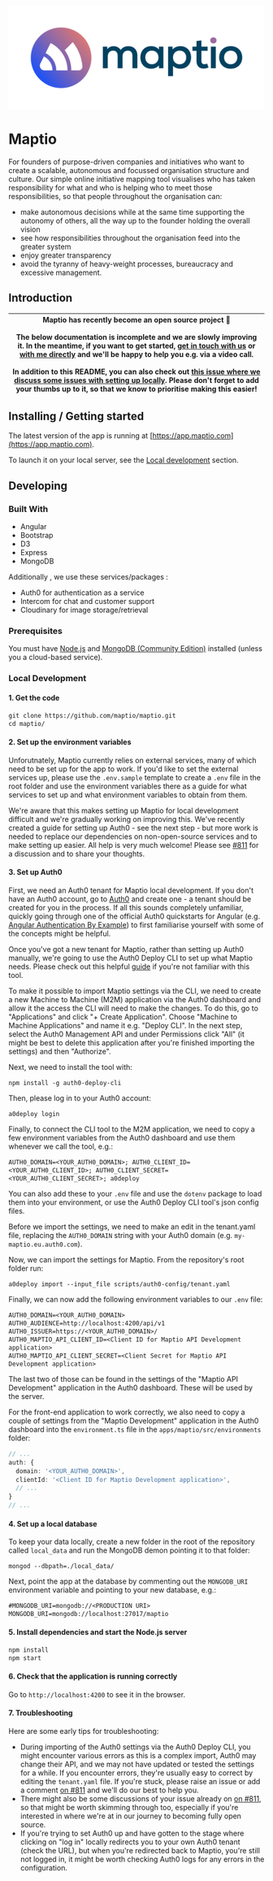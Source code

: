 ![Maptio Logo](./apps/maptio/src/assets/images/logo-with-name.png)

# Maptio

For founders of purpose-driven companies and initiatives who want to create a
scalable, autonomous and focussed organisation structure and culture. Our
simple online initiative mapping tool visualises who has taken responsibility
for what and who is helping who to meet those responsibilities, so that people
throughout the organisation can:

- make autonomous decisions while at the same time supporting the autonomy of
  others, all the way up to the founder holding the overall vision
- see how responsibilities throughout the organisation feed into the greater
  system
- enjoy greater transparency
- avoid the tyranny of heavy-weight processes, bureaucracy and excessive
  management.

## Introduction

| Maptio has recently become an open source project 🎉 <br><br> The below documentation is incomplete and we are slowly improving it. In the meantime, if you want to get started, [get in touch with us](mailto:support@maptio.com) or [with me directly](mailto:roman.goj@gmail.com) and we'll be happy to help you e.g. via a video call. <br><br> In addition to this README, you can also check out [this issue where we discuss some issues with setting up locally](https://github.com/Maptio/maptio/issues/811). Please don't forget to add your thumbs up to it, so that we know to prioritise making this easier! |
| ------------------------------------------------------------------------------------------------------------------------------------------------------------------------------------------------------------------------------------------------------------------------------------------------------------------------------------------------------------------------------------------------------------------------------------------------------------------------------------------------------------------------------------------------------------------------------------------------------------------------- |

## Installing / Getting started

The latest version of the app is running at
[https://app.maptio.com](https://app.maptio.com).

To launch it on your local server, see the
[Local development](#local-development) section.

## Developing

### Built With

- Angular
- Bootstrap
- D3
- Express
- MongoDB

Additionally , we use these services/packages :

- Auth0 for authentication as a service
- Intercom for chat and customer support
- Cloudinary for image storage/retrieval

### Prerequisites

You must have [Node.js](https://nodejs.org/en/download/) and
[MongoDB (Community Edition)](https://docs.mongodb.com/manual/installation/)
installed (unless you a cloud-based service).

### Local Development

#### 1. Get the code

```shell
git clone https://github.com/maptio/maptio.git
cd maptio/
```

#### 2. Set up the environment variables

Unforutnately, Maptio currently relies on external services, many of which
need to be set up for the app to work. If you'd like to set the external
services up, please use the `.env.sample` template to create a `.env` file
in the root folder and use the environment variables there as a guide for what
services to set up and what environment variables to obtain from them.

We're aware that this makes setting up Maptio for local development difficult
and we're gradually working on improving this. We've recently created a guide
for setting up Auth0 - see the next step - but more work is needed to replace
our dependencies on non-open-source services and to make setting up easier.
All help is very much welcome! Please see
[#811](https://github.com/Maptio/maptio/issues/811) for a discussion and to
share your thoughts.

#### 3. Set up Auth0

First, we need an Auth0 tenant for Maptio local development. If you don't have
an Auth0 account, go to [Auth0](https://auth0.com/) and create one - a tenant
should be created for you in the process. If all this sounds completely
unfamiliar, quickly going through one of the official Auth0 quickstarts for
Angular (e.g.
[Angular Authentication By Example](https://developer.auth0.com/resources/guides/spa/angular/basic-authentication))
to first familiarise yourself with some of the concepts might be helpful.

Once you've got a new tenant for Maptio, rather than setting up Auth0 manually,
we're going to use the Auth0 Deploy CLI to set up what Maptio needs. Please
check out this helpful
[guide](https://auth0.com/docs/deploy-monitor/deploy-cli-tool/use-as-a-cli) if
you're not familiar with this tool.

To make it possible to import Maptio settings via the CLI, we need to create a
new Machine to Machine (M2M) application via the Auth0 dashboard and allow it
the access the CLI will need to make the changes. To do this, go to
"Applications" and click "+ Create Application". Choose "Machine to Machine
Applications" and name it e.g. "Deploy CLI". In the next step, select the Auth0
Management API and under Permissions click "All" (it might be best to delete
this application after you're finished importing the settings) and then
"Authorize".

Next, we need to install the tool with:

```shell
npm install -g auth0-deploy-cli
```

Then, please log in to your Auth0 account:

```shell
a0deploy login
```

Finally, to connect the CLI tool to the M2M application, we need to copy a few
environment variables from the Auth0 dashboard and use them whenever we call
the tool, e.g.:

```shell
AUTH0_DOMAIN=<YOUR_AUTH0_DOMAIN>; AUTH0_CLIENT_ID=<YOUR_AUTH0_CLIENT_ID>; AUTH0_CLIENT_SECRET=<YOUR_AUTH0_CLIENT_SECRET>; a0deploy
```

You can also add these to your `.env` file and use the `dotenv` package to load
them into your environment, or use the Auth0 Deploy CLI tool's json config
files.

Before we import the settings, we need to make an edit in the tenant.yaml file,
replacing the `AUTH0_DOMAIN` string with your Auth0 domain (e.g.
`my-maptio.eu.auth0.com`).

Now, we can import the settings for Maptio. From the repository's root folder
run:

```shell
a0deploy import --input_file scripts/auth0-config/tenant.yaml
```

Finally, we can now add the following environment variables to our `.env` file:

```shell
AUTH0_DOMAIN=<YOUR_AUTH0_DOMAIN>
AUTH0_AUDIENCE=http://localhost:4200/api/v1
AUTH0_ISSUER=https://<YOUR_AUTH0_DOMAIN>/
AUTH0_MAPTIO_API_CLIENT_ID=<Client ID for Maptio API Development application>
AUTH0_MAPTIO_API_CLIENT_SECRET=<Client Secret for Maptio API Development application>
```

The last two of those can be found in the settings of the "Maptio API
Development" application in the Auth0 dashboard. These will be used by the
server.

For the front-end application to work correctly, we also need to copy a couple
of settings from the "Maptio Development" application in the Auth0 dashboard
into the `environment.ts` file in the `apps/maptio/src/environments` folder:

```typescript
// ...
auth: {
  domain: '<YOUR_AUTH0_DOMAIN>',
  clientId: '<Client ID for Maptio Development application>',
  // ...
}
// ...
```

#### 4. Set up a local database

To keep your data locally, create a new folder in the root of the repository
called `local_data` and run the MongoDB demon pointing it to that folder:

```shell
mongod --dbpath=./local_data/
```

Next, point the app at the database by commenting out the `MONGODB_URI`
environment variable and pointing to your new database, e.g.:

```shell
#MONGODB_URI=mongodb://<PRODUCTION URI>
MONGODB_URI=mongodb://localhost:27017/maptio
```

#### 5. Install dependencies and start the Node.js server

```shell
npm install
npm start
```

#### 6. Check that the application is running correctly

Go to `http://localhost:4200` to see it in the browser.

#### 7. Troubleshooting

Here are some early tips for troubleshooting:

- During importing of the Auth0 settings via the Auth0 Deploy CLI, you might
  encounter various errors as this is a complex import, Auth0 may change their
  API, and we may not have updated or tested the settings for a while. If you
  encounter errors, they're usually easy to correct by editing the
  `tenant.yaml` file. If you're stuck, please raise an issue or add a comment
  [on #811](https://github.com/Maptio/maptio/issues/811) and we'll do our best
  to help you.
- There might also be some discussions of your issue already on
  [on #811](https://github.com/Maptio/maptio/issues/811), so that might be
  worth skimming through too, especially if you're interested in where we're at
  in our journey to becoming fully open source.
- If you're trying to set Auth0 up and have gotten to the stage where clicking
  on "log in" locally redirects you to your own Auth0 tenant (check the URL),
  but when you're redirected back to Maptio, you're still not logged in, it
  might be worth checking Auth0 logs for any errors in the configuration.
